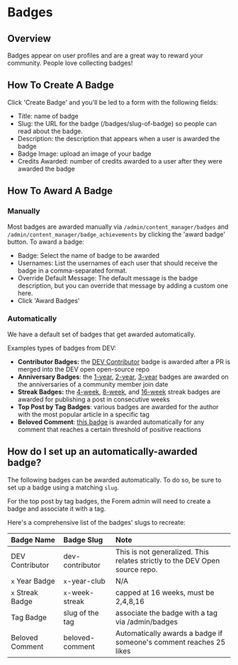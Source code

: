 # Badges

## Overview

Badges appear on user profiles and are a great way to reward your community. People love collecting badges!

## How To Create A Badge

Click 'Create Badge' and you'll be led to a form with the following fields:

* Title: name of badge
* Slug: the URL for the badge \(/badges/slug-of-badge\) so people can read about the badge.
* Description: the description that appears when a user is awarded the badge
* Badge Image: upload an image of your badge
* Credits Awarded: number of credits awarded to a user after they were awarded the badge 

## How To Award A Badge

### Manually

Most badges are awarded manually via `/admin/content_manager/badges` and `/admin/content_manager/badge_achievements` by clicking the 'award badge' button. To award a badge:

* Badge: Select the name of badge to be awarded
* Usernames: List the usernames of each user that should receive the badge in a comma-separated format.
* Override Default Message: The default message is the badge description, but you can override that message by adding a custom one here.
* Click 'Award Badges'

### Automatically

We have a default set of badges that get awarded automatically.

Examples types of badges from DEV:

* **Contributor Badges:** the [DEV Contributor](https://dev.to/badge/dev-contributor) badge is awarded after a PR is merged into the DEV open open-source repo
* **Anniversary Badges**: the [1-year](https://dev.to/badge/one-year-club), [2-year](https://dev.to/badge/two-year-club), [3-year](https://dev.to/badge/three-year-club) badges are awarded on the anniversaries of a community member join date
* **Streak Badges:** the [4-week](https://dev.to/badge/8-week-streak), [8-week](https://dev.to/badge/8-week-streak), and [16-week](https://dev.to/badge/16-week-streak) streak badges are awarded for publishing a post in consecutive weeks
* **Top Post by Tag Badges**: various badges are awarded for the author with the most popular article in a specific tag
* **Beloved Comment**: [this badge](https://dev.to/badge/beloved-comment) is awarded automatically for any comment that reaches a certain threshold of positive reactions

## How do I set up an automatically-awarded badge?

The following badges can be awarded automatically. To do so, be sure to set up a badge using a matching `slug`.

For the top post by tag badges, the Forem admin will need to create a badge and associate it with a tag.

Here's a comprehensive list of the badges' slugs to recreate:

| Badge Name | Badge Slug | Note |
| :--- | :--- | :--- |
| DEV Contributor | dev-contributor | This is not generalized.  This relates strictly to the DEV Open source repo. |
| `x` Year Badge | `x`-year-club | N/A |
| `x` Streak Badge | `x`-week-streak | capped at 16 weeks, must be 2,4,8,16 |
| Tag Badge | slug of the tag | associate the badge with a tag via /admin/badges |
| Beloved Comment | beloved-comment | Automatically awards a badge if someone's comment reaches 25 likes |

